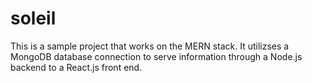 # soleil

This is a sample project that works on the MERN stack. It utilizses a MongoDB database connection to serve information through
a Node.js backend to a React.js front end.
